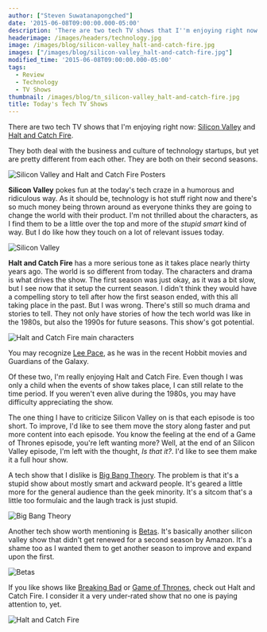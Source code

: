 ```yaml
---
author: ["Steven Suwatanapongched"]
date: '2015-06-08T09:00:00.000-05:00'
description: 'There are two tech TV shows that I''m enjoying right now: Silicon Valley and Halt and Catch Fire.'
headerimage: /images/headers/technology.jpg
image: /images/blog/silicon-valley_halt-and-catch-fire.jpg
images: ["/images/blog/silicon-valley_halt-and-catch-fire.jpg"]
modified_time: '2015-06-08T09:00:00.000-05:00'
tags:
  - Review
  - Technology
  - TV Shows
thumbnail: /images/blog/tn_silicon-valley_halt-and-catch-fire.jpg
title: Today's Tech TV Shows
---
```



There are two tech TV shows that I'm enjoying right now: [Silicon Valley](http://www.imdb.com/title/tt2575988/) and [Halt and Catch Fire](http://www.imdb.com/title/tt2543312/).

They both deal with the business and culture of technology startups, but yet are pretty different from each other. They are both on their second seasons.

![Silicon Valley and Halt and Catch Fire Posters](/images/blog/silicon-valley_halt-and-catch-fire.jpg)

<b>Silicon Valley</b> pokes fun at the today's tech craze in a humorous and ridiculous way. As it should be, technology is hot stuff right now and there's so much money being thrown around as everyone thinks they are going to change the world with their product. I'm not thrilled about the characters, as I find them to be a little over the top and more of the <i>stupid smart</i> kind of way. But I do like how they touch on a lot of relevant issues today.

![Silicon Valley](/images/blog/silicon_valley_show.jpg)

<b>Halt and Catch Fire</b> has a more serious tone as it takes place nearly thirty years ago. The world is so different from today. The characters and drama is what drives the show. The first season was just okay, as it was a bit slow, but I see now that it setup the current season. I didn't think they would have a compelling story to tell after how the first season ended, with this all taking place in the past. But I was wrong. There's still so much drama and stories to tell. They not only have stories of how the tech world was like in the 1980s, but also the 1990s for future seasons. This show's got potential.

![Halt and Catch Fire main characters](/images/blog/halt-and-catch-fire_group.jpg)

You may recognize [Lee Pace](http://www.imdb.com/name/nm1195855/), as he was in the recent Hobbit movies and Guardians of the Galaxy.

Of these two, I'm really enjoying Halt and Catch Fire. Even though I was only a child when the events of show takes place, I can still relate to the time period. If you weren't even alive during the 1980s, you may have difficulty appreciating the show.

The one thing I have to criticize Silicon Valley on is that each episode is too short.  To improve, I'd like to see them move the story along faster and put more content into each episode. You know the feeling at the end of a Game of Thrones episode, you're left wanting more? Well, at the end of an Silicon Valley episode, I'm left with the thought, <i>Is that it?</i>. I'd like to see them make it a full hour show.

A tech show that I dislike is [Big Bang Theory](http://www.imdb.com/title/tt0898266/). The problem is that it's a stupid show about mostly smart and ackward people. It's geared a little more for the general audience than the geek minority. It's a sitcom that's a little too formulaic and the laugh track is just stupid.

![Big Bang Theory](/images/blog/big-bang-theory.jpg)

Another tech show worth mentioning is [Betas](http://www.imdb.com/title/tt3012184/). It's basically another silicon valley show that didn't get renewed for a second season by Amazon. It's a shame too as I wanted them to get another season to improve and expand upon the first.

![Betas](/images/blog/betas.jpg)

If you like shows like [Breaking Bad](http://www.imdb.com/title/tt0903747/) or [Game of Thrones](http://www.imdb.com/title/tt0944947/), check out Halt and Catch Fire. I consider it a very under-rated show that no one is paying attention to, yet.

![Halt and Catch Fire](/images/blog/halt-and-catch-fire_season_2.jpg)
